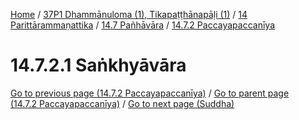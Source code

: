 
[Home](/) / [37P1 Dhammānuloma (1), Tikapaṭṭhānapāḷi (1)](../../../../37P1.md) / [14 Parittārammaṇattika](../../../14.md) / [14.7 Pañhāvāra](../../14.7.md) / [14.7.2 Paccayapaccanīya](../14.7.2.md)

# 14.7.2.1 Saṅkhyāvāra


[Go to previous page (14.7.2 Paccayapaccanīya)](../14.7.2.md) / [Go to parent page (14.7.2 Paccayapaccanīya)](../14.7.2.md) / [Go to next page (Suddha)](14.7.2.1/Suddha.md)


